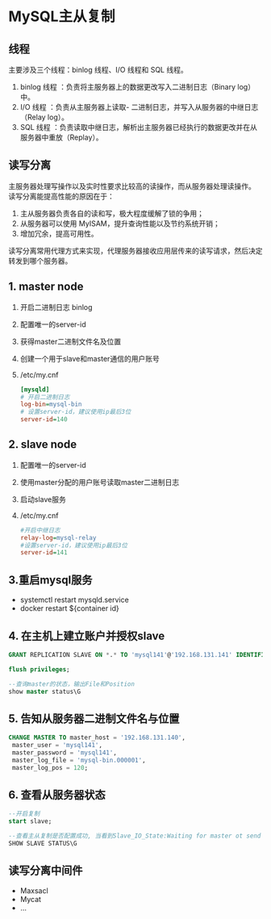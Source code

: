 # MySQL主从复制

## 线程

主要涉及三个线程：binlog 线程、I/O 线程和 SQL 线程。

1. binlog 线程 ：负责将主服务器上的数据更改写入二进制日志（Binary log）中。
1. I/O 线程 ：负责从主服务器上读取- 二进制日志，并写入从服务器的中继日志（Relay log）。
1. SQL 线程 ：负责读取中继日志，解析出主服务器已经执行的数据更改并在从服务器中重放（Replay）。

## 读写分离

主服务器处理写操作以及实时性要求比较高的读操作，而从服务器处理读操作。
读写分离能提高性能的原因在于：

1. 主从服务器负责各自的读和写，极大程度缓解了锁的争用；
1. 从服务器可以使用 MyISAM，提升查询性能以及节约系统开销；
1. 增加冗余，提高可用性。

读写分离常用代理方式来实现，代理服务器接收应用层传来的读写请求，然后决定转发到哪个服务器。

## 1. master node

1. 开启二进制日志 binlog
2. 配置唯一的server-id
3. 获得master二进制文件名及位置
4. 创建一个用于slave和master通信的用户账号

5. /etc/my.cnf

    ```ini
    [mysqld]
    # 开启二进制日志
    log-bin=mysql-bin
    # 设置server-id，建议使用ip最后3位
    server-id=140
    ```

## 2. slave node

1. 配置唯一的server-id
2. 使用master分配的用户账号读取master二进制日志
3. 启动slave服务

4. /etc/my.cnf

    ```ini
    #开启中继日志
    relay-log=mysql-relay
    #设置server-id，建议使用ip最后3位
    server-id=141
    ```

## 3.重启mysql服务

* systemctl restart mysqld.service
* docker restart ${container id}

## 4. 在主机上建立账户并授权slave

```sql
GRANT REPLICATION SLAVE ON *.* TO 'mysql141'@'192.168.131.141' IDENTIFIED BY 'mysql141';

flush privileges;

--查询master的状态，输出File和Position
show master status\G
```

## 5. 告知从服务器二进制文件名与位置

```sql
CHANGE MASTER TO master_host = '192.168.131.140',
 master_user = 'mysql141',
 master_password = 'mysql141',
 master_log_file = 'mysql-bin.000001',
 master_log_pos = 120;
```

## 6. 查看从服务器状态

```sql
--开启复制
start slave;

--查看主从复制是否配置成功, 当看到Slave_IO_State:Waiting for master ot send event 、Slave_IO_Running: YES、Slave_SQL_Running: YES才表明状态正常。
SHOW SLAVE STATUS\G
```

## 读写分离中间件

* Maxsacl
* Mycat
* ...
